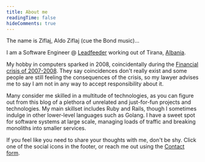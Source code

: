 ```yaml
---
title: About me
readingTime: false
hideComments: true
---
```


The name is Ziflaj, Aldo Ziflaj (cue the Bond music)...

I am a Software Engineer @ [Leadfeeder](https://www.leadfeeder.com/) working out of Tirana, [Albania](https://www.google.com/search?q=reasons+to+visit+Albania).

My hobby in computers sparked in 2008, coincidentally during the [Financial crisis of 2007-2008](https://en.wikipedia.org/wiki/Financial_crisis_of_2007%E2%80%932008). They say coincidences don't really exist and some people are still feeling the consequences of the crisis, so my lawyer advises me to say I am not in any way to accept responsibility about it.

Many consider me skilled in a multitude of technologies, as you can figure out from this blog of a plethora of unrelated and just-for-fun projects and technologies. My main skillset includes Ruby and Rails, though I sometimes indulge in other lower-level languages such as Golang. I have a sweet spot for software systems at large scale, managing loads of traffic and breaking monoliths into smaller services.

If you feel like you need to share your thoughts with me, don't be shy. Click one of the social icons in the footer, or reach me out using the [Contact form](/contact).

